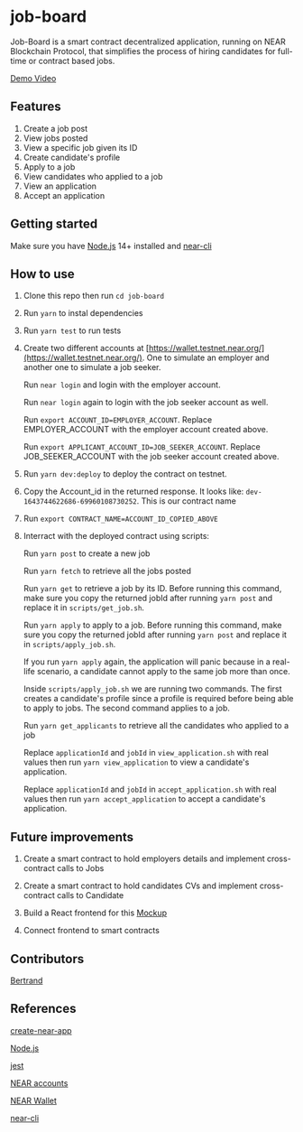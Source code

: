 job-board
==================

Job-Board is a smart contract decentralized application, running on NEAR Blockchain Protocol, that simplifies the process of hiring candidates for full-time or contract based jobs.


[Demo Video](https://www.loom.com/share/75fb5a9da55d4b008bb87fe8990d5520)


Features
-------------------------------------

1. Create a job post
2. View jobs posted
3. View a specific job given its ID
4. Create candidate's profile
5. Apply to a job
6. View candidates who applied to a job
7. View an application
8. Accept an application


Getting started
-------------------------------------

Make sure you have [Node.js](https://nodejs.org/en/download/package-manager/) 14+ installed and [near-cli](https://github.com/near/near-cli)


How to use
-------------------------------------

1. Clone this repo then run `cd job-board`

2. Run `yarn` to instal dependencies

3. Run `yarn test` to run tests

4. Create two different accounts at [https://wallet.testnet.near.org/](https://wallet.testnet.near.org/). One to simulate an employer and another one to simulate a job seeker.

      Run `near login` and login with the employer account.

      Run `near login` again to login with the job seeker account as well.

      Run `export ACCOUNT_ID=EMPLOYER_ACCOUNT`. Replace EMPLOYER_ACCOUNT with the employer account created above.

      Run `export APPLICANT_ACCOUNT_ID=JOB_SEEKER_ACCOUNT`. Replace JOB_SEEKER_ACCOUNT with the job seeker account created above.

5. Run `yarn dev:deploy` to deploy the contract on testnet.

6. Copy the Account_id in the returned response. It looks like: `dev-1643744622686-69960108730252`. This is our contract name

7. Run `export CONTRACT_NAME=ACCOUNT_ID_COPIED_ABOVE`

8. Interract with the deployed contract using scripts:
      
      Run `yarn post` to create a new job
      
      Run `yarn fetch` to retrieve all the jobs posted

      Run `yarn get` to retrieve a job by its ID. Before running this command, make sure you copy the returned jobId after running `yarn post` and replace it in `scripts/get_job.sh`.

      Run `yarn apply` to apply to a job. Before running this command, make sure you copy the returned jobId after running `yarn post` and replace it in `scripts/apply_job.sh`.

      If you run `yarn apply` again, the application will panic because in a real-life scenario, a candidate cannot apply to the same job more than once.

      Inside `scripts/apply_job.sh` we are running two commands. The first creates a candidate's profile since a profile is required before being able to apply to jobs. The second command applies to a job.
      
      Run `yarn get_applicants` to retrieve all the candidates who applied to a job
      
      Replace `applicationId` and `jobId` in `view_application.sh` with real values then run `yarn view_application` to view a candidate's application.

      Replace `applicationId` and `jobId` in `accept_application.sh` with real values then run `yarn accept_application` to accept a candidate's application.


Future improvements
-------------------------------------

1. Create a smart contract to hold employers details and implement cross-contract calls to Jobs

2. Create a smart contract to hold candidates CVs and implement cross-contract calls to Candidate

3. Build a React frontend for this [Mockup](https://www.figma.com/proto/l7TLJFbryvwadCpnnDjGFO/Job-Board?node-id=1%3A2&scaling=scale-down&page-id=0%3A1&starting-point-node-id=1%3A2)

4. Connect frontend to smart contracts


Contributors
-------------------------------------

[Bertrand](https://github.com/the22mastermind)


References
-------------------------------------
  
[create-near-app](https://github.com/near/create-near-app)

[Node.js](https://nodejs.org/en/download/package-manager/)

[jest](https://jestjs.io/)

[NEAR accounts](https://docs.near.org/docs/concepts/account)

[NEAR Wallet](https://wallet.testnet.near.org/)

[near-cli](https://github.com/near/near-cli)
